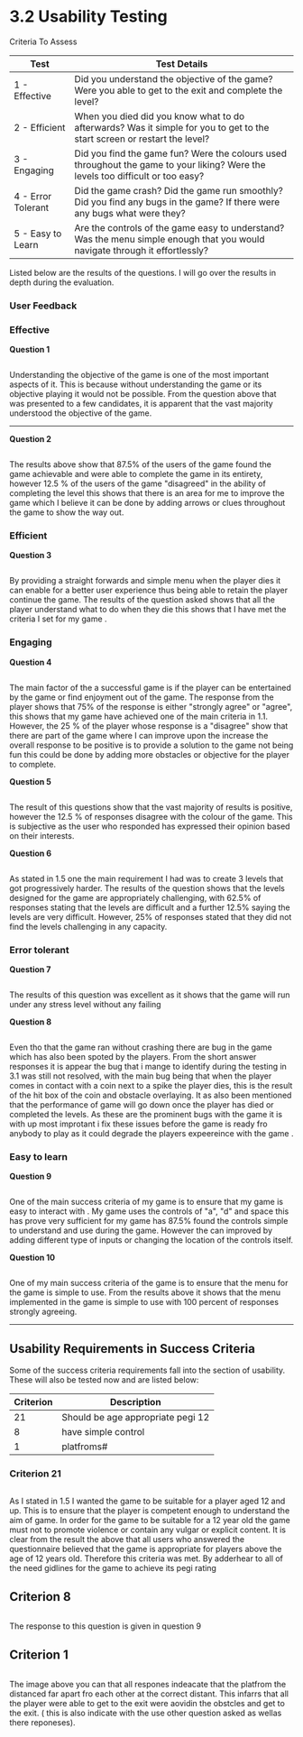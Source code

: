 # 3.2 Usability Testing

Criteria To Assess

| Test               | Test Details                                                                                                                      |
| ------------------ | --------------------------------------------------------------------------------------------------------------------------------- |
| 1 - Effective      | Did you understand the objective of the game? Were you able to get to the exit and complete the level?                            |
| 2 - Efficient      | When you died did you know what to do afterwards? Was it simple for you to get to the start screen or restart the level?          |
| 3 - Engaging       | Did you find the game fun? Were the colours used throughout the game to your liking? Were the levels too difficult or too easy?   |
| 4 - Error Tolerant | Did the game crash? Did the game run smoothly? Did you find any bugs in the game? If there were any bugs what were they?          |
| 5 - Easy to Learn  | Are the controls of the game easy to understand? Was the menu simple enough that you would navigate through it effortlessly?      |

Listed below are the results of the questions. I will go over the results in depth during the evaluation.

### User Feedback

### **Effective**

**Question 1**&#x20;

<figure><img src="../.gitbook/assets/image (1) (3).png" alt=""><figcaption></figcaption></figure>

Understanding the objective of the game is one of the most important aspects of it. This is because without understanding the game or its objective playing it would not be possible. From the question above that was presented to a few candidates, it is apparent that the vast majority understood the objective of the game.&#x20;

****

**Question 2**



<figure><img src="../.gitbook/assets/image (1) (5).png" alt=""><figcaption><p> </p></figcaption></figure>

The results above show that 87.5% of the users of the game found the game achievable and were able to complete the game in its entirety, however 12.5 % of the users of the game "disagreed" in the ability of completing the level this shows that there is an area for me to improve the game which I believe it can be done by adding arrows or clues throughout the game to show the way out.

### Efficient

**Question 3**

<figure><img src="../.gitbook/assets/image (5) (2).png" alt=""><figcaption></figcaption></figure>

By providing a straight forwards and simple menu when the player dies it can enable for a better user experience thus being able to retain the player continue the game. The results of the question asked shows that all the player understand what to do when they die this shows that I have met the criteria I set for my game .&#x20;

### Engaging

**Question 4**

<figure><img src="../.gitbook/assets/image (1) (1) (2).png" alt=""><figcaption></figcaption></figure>

The main factor of the a successful game is if the player can be entertained by the game or find enjoyment out of the game. The response from the player shows that 75% of the response is either "strongly agree" or "agree", this shows that my game have achieved one of the main criteria in 1.1. However, the 25 % of the player whose response is a "disagree" show that there are part of the game where I can improve upon the increase the overall response to be positive is to provide a  solution to the game not being fun this could be done by adding more obstacles or objective for the player to complete.

**Question 5**

<figure><img src="../.gitbook/assets/image (11) (1).png" alt=""><figcaption></figcaption></figure>

The result of this questions show that the vast majority of results is positive, however the 12.5 % of responses disagree with the colour of the game. This is subjective as the user who responded has expressed their opinion based on their interests.

**Question 6**

<figure><img src="../.gitbook/assets/image (2) (3).png" alt=""><figcaption></figcaption></figure>

As stated in 1.5 one the main requirement I had was to create 3 levels that got progressively harder. The results of the question shows that the levels designed for the game are appropriately challenging, with 62.5% of responses stating that the levels are difficult and a further 12.5% saying the levels are very difficult. However, 25% of responses stated that they did not find the levels challenging in any capacity.

### Error tolerant

**Question 7**

<figure><img src="../.gitbook/assets/image (8) (2).png" alt=""><figcaption></figcaption></figure>

The results of this question was excellent as it shows that the game will run under any stress level without any failing&#x20;

**Question 8**

<figure><img src="../.gitbook/assets/image (10) (1).png" alt=""><figcaption></figcaption></figure>

Even tho that the game ran without crashing there are bug in the game which has also been spoted by the players. From the short answer responses it is appear the bug that i mange to identify during the testing in 3.1 was still not resolved, with the main bug being that when the player comes in contact with a coin next to a spike the player dies, this is the result of the hit box of the coin and obstacle overlaying. It as also been mentioned that the performance of game will go down once the player has died or completed the levels. As these are the prominent bugs with the game it is with up most improtant i fix these issues before the game is ready fro anybody to play as it could degrade the players expeereince with the game .&#x20;

### Easy to learn&#x20;

**Question 9**

<figure><img src="../.gitbook/assets/image (17).png" alt=""><figcaption></figcaption></figure>

One of the main success criteria of my game is to ensure that my game is easy to interact with . My game uses the controls of "a", "d" and space this has prove very sufficient for my game has 87.5% found the controls simple to understand and use during the game. However the can improved by adding different type of inputs or changing the location of the controls itself.&#x20;

**Question 10**

<figure><img src="../.gitbook/assets/image (15).png" alt=""><figcaption></figcaption></figure>

One of my main success criteria of the game is to ensure that the menu for the game is simple to use. From the results above it shows that the menu implemented in the game is simple to use with 100 percent of responses strongly agreeing.&#x20;

****



## Usability Requirements in Success Criteria

Some of the success criteria requirements fall into the section of usability. These will also be tested now and are listed below:

| Criterion | Description                       |
| --------- | --------------------------------- |
| 21        | Should be age appropriate pegi 12 |
| 8         | have simple control               |
| 1         | platfroms#                        |

### Criterion 21

<figure><img src="../.gitbook/assets/image (3) (1).png" alt=""><figcaption></figcaption></figure>

As I stated in 1.5 I wanted the game to be suitable for a player aged 12 and up. This is to ensure that the player is competent enough to understand the aim of game. In order for the game to be suitable for a 12 year old the game must not to promote violence or contain any vulgar or explicit content. It is clear from the result the above that all users who answered the questionnaire believed that the game is appropriate for players above the age of 12 years old. Therefore this criteria was met. By adderhear to all of the need gidlines for the game to achieve its pegi rating

## Criterion 8

<figure><img src="../.gitbook/assets/image (1) (6).png" alt=""><figcaption></figcaption></figure>

The response to this question is given in question 9



## Criterion 1

<figure><img src="../.gitbook/assets/image (1).png" alt=""><figcaption></figcaption></figure>

The image above you can that all respones indeacate that the platfrom the distanced far apart fro each other at the correct distant. This infarrs that all the player were able to get to the exit were aovidin the obstcles and get to the exit. ( this is also indicate with the use other question asked as wellas there reponeses).
